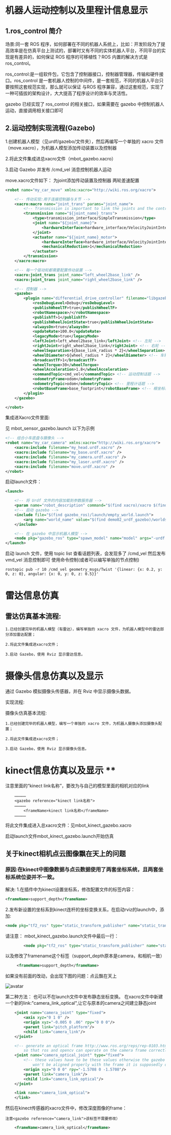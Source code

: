 # 机器人运动控制以及里程计信息显示
## 1.ros_control 简介

场景:同一套 ROS 程序，如何部署在不同的机器人系统上，比如：开发阶段为了提高效率是在仿真平台上测试的，部署时又有不同的实体机器人平台，不同平台的实现是有差异的，如何保证 ROS 程序的可移植性？ROS 内置的解决方式是 ros_control。

ros_control:是一组软件包，它包含了控制器接口，控制器管理器，传输和硬件接口。ros_control 是一套机器人控制的中间件，是一套规范，不同的机器人平台只要按照这套规范实现，那么就可以保证 与ROS 程序兼容，通过这套规范，实现了一种可插拔的架构设计，大大提高了程序设计的效率与灵活性。

gazebo 已经实现了 ros_control 的相关接口，如果需要在 gazebo 中控制机器人运动，直接调用相关接口即可
## 2.运动控制实现流程(Gazebo)

1.创建机器人模型（见urdf/gazebo/文件夹），然后再编写一个单独的 xacro 文件（move.xacro），为机器人模型添加传动装置以及控制器

2.将此文件集成进总xacro文件（mbot_gazebo.xacro）

3.启动 Gazebo 并发布 /cmd_vel 消息控制机器人运动

move.xacro文件如下：
为joint添加传动装置及控制器
两轮差速配置
```xml
<robot name="my_car_move" xmlns:xacro="http://wiki.ros.org/xacro">

    <!-- 传动实现:用于连接控制器与关节 -->
    <xacro:macro name="joint_trans" params="joint_name">
        <!-- Transmission is important to link the joints and the controller -->
        <transmission name="${joint_name}_trans">
            <type>transmission_interface/SimpleTransmission</type>
            <joint name="${joint_name}">
                <hardwareInterface>hardware_interface/VelocityJointInterface</hardwareInterface>
            </joint>
            <actuator name="${joint_name}_motor">
                <hardwareInterface>hardware_interface/VelocityJointInterface</hardwareInterface>
                <mechanicalReduction>1</mechanicalReduction>
            </actuator>
        </transmission>
    </xacro:macro>

    <!-- 每一个驱动轮都需要配置传动装置 -->
    <xacro:joint_trans joint_name="left_wheel2base_link" />
    <xacro:joint_trans joint_name="right_wheel2base_link" />

    <!-- 控制器 -->
    <gazebo>
        <plugin name="differential_drive_controller" filename="libgazebo_ros_diff_drive.so">
            <rosDebugLevel>Debug</rosDebugLevel>
            <publishWheelTF>true</publishWheelTF>
            <robotNamespace>/</robotNamespace>
            <publishTf>1</publishTf>
            <publishWheelJointState>true</publishWheelJointState>
            <alwaysOn>true</alwaysOn>
            <updateRate>100.0</updateRate>
            <legacyMode>true</legacyMode>
            <leftJoint>left_wheel2base_link</leftJoint> <!-- 左轮 -->
            <rightJoint>right_wheel2base_link</rightJoint> <!-- 右轮 -->
            <wheelSeparation>${base_link_radius * 2}</wheelSeparation> <!-- 车轮间距 -->
            <wheelDiameter>${wheel_radius * 2}</wheelDiameter> <!-- 车轮直径 -->
            <broadcastTF>1</broadcastTF>
            <wheelTorque>30</wheelTorque>
            <wheelAcceleration>1.8</wheelAcceleration>
            <commandTopic>cmd_vel</commandTopic> <!-- 运动控制话题 -->
            <odometryFrame>odom</odometryFrame> 
            <odometryTopic>odom</odometryTopic> <!-- 里程计话题 -->
            <robotBaseFrame>base_footprint</robotBaseFrame> <!-- 根坐标系 -->
        </plugin>
    </gazebo>

</robot>
```
集成进Xacro文件里面:

见 mbot_sensor_gazebo.launch
以下为示例
```xml
<!-- 组合小车底盘与摄像头 -->
<robot name="my_car_camera" xmlns:xacro="http://wiki.ros.org/xacro">
    <xacro:include filename="my_head.urdf.xacro" />
    <xacro:include filename="my_base.urdf.xacro" />
    <xacro:include filename="my_camera.urdf.xacro" />
    <xacro:include filename="my_laser.urdf.xacro" />
    <xacro:include filename="move.urdf.xacro" />
</robot>
```
启动launch文件：

```xml
<launch>

    <!-- 将 Urdf 文件的内容加载到参数服务器 -->
    <param name="robot_description" command="$(find xacro)/xacro $(find demo02_urdf_gazebo)/urdf/xacro/my_base_camera_laser.urdf.xacro" />
    <!-- 启动 gazebo -->
    <include file="$(find gazebo_ros)/launch/empty_world.launch">
        <arg name="world_name" value="$(find demo02_urdf_gazebo)/worlds/hello.world" />
    </include>

    <!-- 在 gazebo 中显示机器人模型 -->
    <node pkg="gazebo_ros" type="spawn_model" name="model" args="-urdf -model mycar -param robot_description"  />
</launch>
```

启动 launch 文件，使用 topic list 查看话题列表，会发现多了 /cmd_vel 然后发布 vmd_vel 消息控制即可
使用命令控制(或者可以编写单独的节点控制)

    rostopic pub -r 10 /cmd_vel geometry_msgs/Twist '{linear: {x: 0.2, y: 0, z: 0}, angular: {x: 0, y: 0, z: 0.5}}'

# 雷达信息仿真

## 雷达仿真基本流程:

    1.已经创建完毕的机器人模型（有雷达），编写单独的 xacro 文件，为机器人模型中的雷达部分添加雷达配置；

    2.将此文件集成进xacro文件；

    3.启动 Gazebo，使用 Rviz 显示雷达信息。

# 摄像头信息仿真以及显示

通过 Gazebo 模拟摄像头传感器，并在 Rviz 中显示摄像头数据。

实现流程:

摄像头仿真基本流程:

    1.已经创建完毕的机器人模型，编写一个单独的 xacro 文件，为机器人摄像头添加摄像头配置；

    2.将此文件集成进xacro文件；

    3.启动 Gazebo，使用 Rviz 显示摄像头信息。

# kinect信息仿真以及显示 **

注意里面的“kinect link名称”，要改为与自己的模型里面的相机对应的link

        ……………
        <gazebo reference="kinect link名称">  
        ……………
            <frameName>kinect link名称</frameName>
        ……………

将此文件集成进入总xacro文件：见mbot_kinect_gazebo.xacro

启动launch文件mbot_kinect_gazebo.launch开始仿真

## 关于kinect相机点云图像飘在天上的问题
### 原因:在kinect中图像数据与点云数据使用了两套坐标系统，且两套坐标系统位姿并不一致。
解决:
1.在插件中为kinect设置坐标系，修改配置文件的<frameName>标签内容：
```xml
<frameName>support_depth</frameName>
```

2.发布新设置的坐标系到kinect连杆的坐标变换关系，在启动rviz的launch中，添加:
```xml
<node pkg="tf2_ros" type="static_transform_publisher" name="static_transform_publisher" args="0 0 0 -1.57 0 -1.57 /support /support_depth" />
```

请注意：
mbot_kinect_gazebo.launch文件中最后一行：
```xml
        <node pkg="tf2_ros" type="static_transform_publisher" name="static_transform_publisher" args="0 0 0 -1.57 0 -1.57 /base_link /support_depth" />
```
以及修改了framename这个标签（support_depth原本是camera，和相机一致）
```xml
     <frameName>support_depth</frameName>
```
如果没有前面的改动，会出现下图的问题：点云飘在天上

![avatar](./1.PNG)

第二种方法：
也可以不在launch文件中发布静态坐标变换。
在xacro文件中新建一个新的link:"camera_link_optical",让它与原本的camera之间建立静态joint

```xml
    <joint name="camera_joint" type="fixed">
        <axis xyz="0 1 0" />
        <origin xyz="-0.005 0 .06" rpy="0 0 0"/>
        <parent link="pitch_platform"/>
        <child link="camera_link"/>
    </joint>

    <!-- generate an optical frame http://www.ros.org/reps/rep-0103.html#suffix-frames
        so that ros and opencv can operate on the camera frame correctly -->
    <joint name="camera_optical_joint" type="fixed">
        <!-- these values have to be these values otherwise the gazebo camera image
            won't be aligned properly with the frame it is supposedly originating from -->
        <origin xyz="0 0 0" rpy="-1.5708 0 -1.5708"/>
        <parent link="camera_link"/>
        <child link="camera_link_optical"/>
    </joint>

    <link name="camera_link_optical">
    </link>
```

然后在kinect传感器的xacro文件中，修改深度图像的frame：

    注意<gazebo reference="camera_link">该标签不需要修改）

```xml
    <frameName>camera_link_optical</frameName>
```